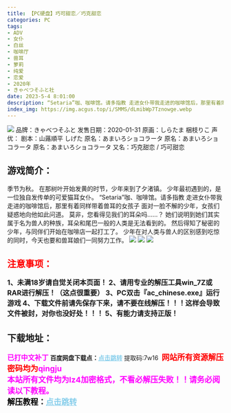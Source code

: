 ```yaml
---
title: 【PC硬盘】巧可甜恋／巧克甜恋
categories: PC
tags:
- ADV
- 女仆
- 白丝
- 咖啡厅
- 兽耳
- 萝莉
- 纯爱
- 恋爱
- 2020年
- きゃべつそふと社
date: 2023-5-4 8:01:00
description: “Setaria”咖、咖啡馆。请多指教 走进女仆带我走进的咖啡馆后，那里有着同样带着兽耳的女孩子 面对一脸不解的少年，女孩们疑惑地向他如此问道。 莫非，您看得见我们的耳朵吗……？ 她们说明到她们其实属于名为兽人的种族，耳朵和尾巴一般的人类是无法看到的。
index_img: https://img.acgus.top/i/SMMS/dLmibWp7Tznowge.webp
---
```

![](https://img.acgus.top/i/SMMS/dLmibWp7Tznowge.webp)
品牌：きゃべつそふと
发售日期：2020-01-31
原画：しらたま 梱枝りこ
声优：
剧本：山蕗順平 しげた
原名：あまいろショコラータ
原名：あまいろショコラータ
原名：あまいろショコラータ
又名：巧克甜恋 / 巧可甜恋

## 游戏简介：
季节为秋。
在那树叶开始发黄的时节，少年来到了夕渚镇。
少年最初遇到的，是一位独自发传单的可爱猫耳女仆。 
“Setaria”咖、咖啡馆。请多指教 走进女仆带我走进的咖啡馆后，那里有着同样带着兽耳的女孩子 面对一脸不解的少年，女孩们疑惑地向他如此问道。 
莫非，您看得见我们的耳朵吗……？
 她们说明到她们其实属于名为兽人的种族，耳朵和尾巴一般的人类是无法看到的。
 然后得知了秘密的少年，与同伴们开始在咖啡店一起打工了。 
 少年在对人类与兽人的区别感到吃惊的同时，今天也要和兽耳娘们一同努力工作。
 ![](https://img.acgus.top/i/SMMS/AhlUJ9qzdVTs8nM.webp)
 ![](https://img.acgus.top/i/SMMS/xwaz8ZFupJ9I2Vi.webp)
 ![](https://img.acgus.top/i/SMMS/bl2ZDCFjI6LXzS1.webp)





## <font color=#FF0000 >注意事项：</font>
<font size=3><b>1、未满18岁请自觉关闭本页面！
2、请用专业的解压工具win_7Z或RAR进行解压！（这点很重要）
3、PC双击『ac_chinese.exe』运行游戏
4、下载文件前请先保存下来，请不要在线解压！！！这样会导致文件被封，对你也没好处！！！
5、有能力请支持正版！</b></font>

## 下载地址：
<font color=#FF00FF size=3><b>已打中文补丁</b></font>
<b>百度网盘下载点：</b><a href="https://pan.baidu.com/s/1432HurZaBI_Z-PKBXBj14A?pwd=7w16" style="color: #87CEEB;"><b>点击跳转</b></a> 提取码:7w16
<a style="padding: 0" href="https://post.qingju.org/AD/"><img style="max-width:100%" src="https://img.acgus.top/i/2024/07/478f689b8021d8d499ab43d21acf137a.gif" alt=""></a>
<b><font color=#FF0000 size=4>网站所有资源解压密码均为</b></font><b><font color=#FF00FF size=4>qingju</font><font color=#FF0000 ></font></b><br><b><font color=#FF00FF size=4>本站所有文件均为lz4加密格式，不看必解压失败！！请务必阅读以下教程。</b></font><br><b><font color=#000 size=4>解压教程：</b><a href="https://post.qingju.org/tutorial/000/" style="color: #87CEEB;"><b>点击跳转</b></a>